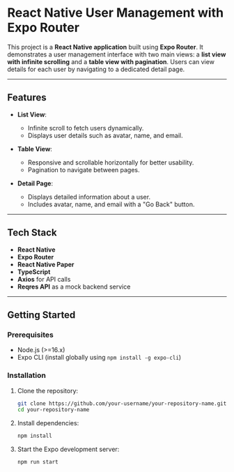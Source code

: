 # **React Native User Management with Expo Router**

This project is a **React Native application** built using **Expo Router**. It demonstrates a user management interface with two main views: a **list view with infinite scrolling** and a **table view with pagination**. Users can view details for each user by navigating to a dedicated detail page.

---

## **Features**

- **List View**: 
  - Infinite scroll to fetch users dynamically.
  - Displays user details such as avatar, name, and email.

- **Table View**:
  - Responsive and scrollable horizontally for better usability.
  - Pagination to navigate between pages.

- **Detail Page**:
  - Displays detailed information about a user.
  - Includes avatar, name, and email with a "Go Back" button.

---

## **Tech Stack**

- **React Native**
- **Expo Router**
- **React Native Paper**
- **TypeScript**
- **Axios** for API calls
- **Reqres API** as a mock backend service

---

## **Getting Started**

### **Prerequisites**

- Node.js (>=16.x)
- Expo CLI (install globally using `npm install -g expo-cli`)

### **Installation**

1. Clone the repository:
   ```bash
   git clone https://github.com/your-username/your-repository-name.git
   cd your-repository-name
   ```
2. Install dependencies:
   ```bash
   npm install
   ```
3. Start the Expo development server:
   ```bash
   npm run start
   ```
